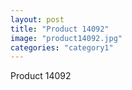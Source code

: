 ```yaml
---
layout: post
title: "Product 14092"
image: "product14092.jpg"
categories: "category1"
---
```

Product 14092
